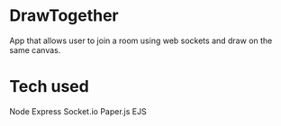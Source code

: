 # DrawTogether
App that allows user to join a room using web sockets and draw on the same canvas.

# Tech used

Node
Express
Socket.io
Paper.js
EJS
